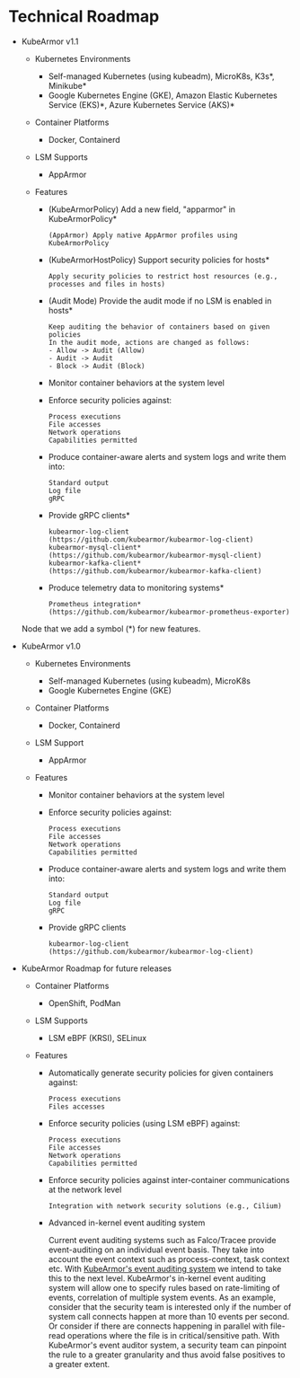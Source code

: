 # Technical Roadmap

* KubeArmor v1.1

  * Kubernetes Environments
    * Self-managed Kubernetes \(using kubeadm\), MicroK8s, K3s*, Minikube*
    * Google Kubernetes Engine \(GKE\), Amazon Elastic Kubernetes Service \(EKS\)\*, Azure Kubernetes Service \(AKS\)\*

  * Container Platforms
    * Docker, Containerd

  * LSM Supports
    * AppArmor

  * Features
    * (KubeArmorPolicy) Add a new field, "apparmor" in KubeArmorPolicy*
      ```text
      (AppArmor) Apply native AppArmor profiles using KubeArmorPolicy
      ```

    * (KubeArmorHostPolicy) Support security policies for hosts*
      ```text
      Apply security policies to restrict host resources (e.g., processes and files in hosts)
      ```

    * (Audit Mode) Provide the audit mode if no LSM is enabled in hosts*
      ```textg
      Keep auditing the behavior of containers based on given policies
      In the audit mode, actions are changed as follows:
      - Allow -> Audit (Allow)
      - Audit -> Audit
      - Block -> Audit (Block)
      ```

    * Monitor container behaviors at the system level

    * Enforce security policies against:
      ```text
      Process executions
      File accesses
      Network operations
      Capabilities permitted
      ```

    * Produce container-aware alerts and system logs and write them into:
      ```text
      Standard output
      Log file
      gRPC
      ```

    * Provide gRPC clients*
      ```text
      kubearmor-log-client (https://github.com/kubearmor/kubearmor-log-client)
      kubearmor-mysql-client* (https://github.com/kubearmor/kubearmor-mysql-client)
      kubearmor-kafka-client* (https://github.com/kubearmor/kubearmor-kafka-client)
      ```

    * Produce telemetry data to monitoring systems*
      ```text
      Prometheus integration* (https://github.com/kubearmor/kubearmor-prometheus-exporter)
      ```

  Node that we add a symbol (*) for new features.

* KubeArmor v1.0

  * Kubernetes Environments
    * Self-managed Kubernetes \(using kubeadm\), MicroK8s
    * Google Kubernetes Engine \(GKE\)

  * Container Platforms
    * Docker, Containerd

  * LSM Support
    * AppArmor

  * Features
    * Monitor container behaviors at the system level

    * Enforce security policies against:
      ```text
      Process executions
      File accesses
      Network operations
      Capabilities permitted
      ```

    * Produce container-aware alerts and system logs and write them into:
      ```text
      Standard output
      Log file
      gRPC
      ```

    * Provide gRPC clients
      ```text
      kubearmor-log-client (https://github.com/kubearmor/kubearmor-log-client)
      ```

* KubeArmor Roadmap for future releases
  * Container Platforms
    * OpenShift, PodMan

  * LSM Supports
    * LSM eBPF (KRSI), SELinux

  * Features
    * Automatically generate security policies for given containers against:
      ```text
      Process executions
      Files accesses
      ```

    * Enforce security policies \(using LSM eBPF\) against:
      ```text
      Process executions
      File accesses
      Network operations
      Capabilities permitted
      ```

    * Enforce security policies against inter-container communications at the network level
      ```text
      Integration with network security solutions (e.g., Cilium)
      ```

    * Advanced in-kernel event auditing system

      Current event auditing systems such as Falco/Tracee provide event-auditing on an individual event basis. They take into account the event context such as process-context, task context etc. With [KubeArmor's event auditing system](https://docs.google.com/document/d/17ozYdpimFV6Mag2rtIvITI8lVRL_kBp7bCwhSlu2hvM/edit?usp=sharing) we intend to take this to the next level. KubeArmor's in-kernel event auditing system will allow one to specify rules based on rate-limiting of events, correlation of multiple system events. As an example, consider that the security team is interested only if the number of system call connects happen at more than 10 events per second. Or consider if there are connects happening in parallel with file-read operations where the file is in critical/sensitive path. With KubeArmor's event auditor system, a security team can pinpoint the rule to a greater granularity and thus avoid false positives to a greater extent.
